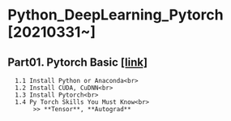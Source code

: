 # Python_DeepLearning_Pytorch [20210331~]


## Part01. Pytorch Basic [[link]](https://github.com/jihyeheo/Python_DeepLearning_Pytorch/blob/main/Part01.Pytorch_Basic.ipynb)<br>
        
      1.1 Install Python or Anaconda<br>
      1.2 Install CUDA, CuDNN<br>
      1.3 Install Pytorch<br>
      1.4 Py Torch Skills You Must Know<br>
           >> **Tensor**, **Autograd**
